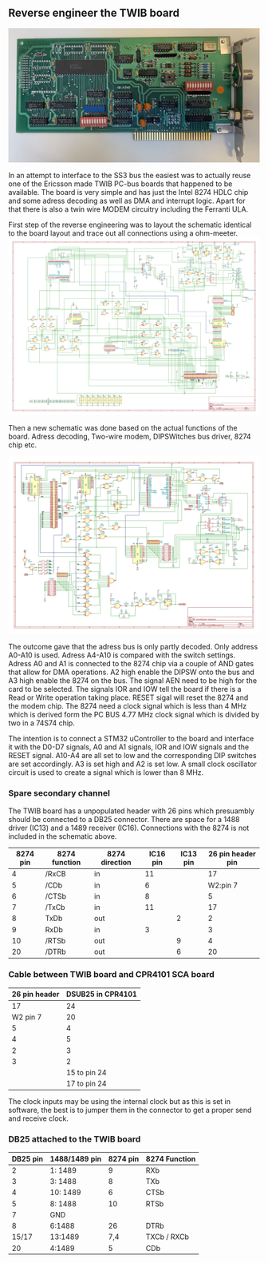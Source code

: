 ## Reverse engineer the TWIB board

![TWIB board](https://github.com/MattisLind/alfaskop_emu/raw/master/pics/TWIB_ComponentSide.jpg)

In an attempt to interface to the SS3 bus the easiest was to actually reuse one of the Ericsson made TWIB PC-bus boards that happened to be available. The board is very simple and has just the Intel 8274 HDLC chip and some adress decoding as well as DMA and interrupt logic. Apart for that there is also a twin wire MODEM circuitry including the Ferranti ULA.

First step of the reverse engineering was to layout the schematic identical to the board layout and trace out all connections using a ohm-meeter.
![Step 1](https://github.com/MattisLind/alfaskop_emu/raw/master/pics/TWIB_reverse_engineer_step1.png)

Then a new schematic was done based on the actual functions of the board. Adress decoding, Two-wire modem, DIPSWitches bus driver, 8274 chip etc.

![Step 2](https://github.com/MattisLind/alfaskop_emu/raw/master/pics/TWIB_reverse_engineer_tidyup.png)


The outcome gave that the adress bus is only partly decoded. Only address A0-A10 is used. Adress A4-A10 is compared with the switch settings. Adress A0 and A1 is connected to the 8274 chip via a couple of AND gates that allow for DMA operations. A2 high enable the DIPSW onto the bus and A3 high enable the 8274 on the bus. The signal AEN need to be high for the card to be selected. The signals IOR and IOW tell the board if there is a Read or Write operation taking place. RESET sigal will reset the 8274 and the modem chip.  The 8274 need a clock signal which is less than 4 MHz which is derived form the PC BUS 4.77 MHz clock signal which is divided by two in a 74S74 chip.

The intention is to connect a STM32 uController to the board and interface it with the D0-D7 signals, A0 and A1 signals, IOR and IOW signals and the RESET signal. A10-A4 are all set to low and the corresponding DIP switches are set accordingly. A3 is set high and A2 is set low. A small clock oscillator circuit is used to create a signal which is lower than 8 MHz.


### Spare secondary channel

The TWIB board has a unpopulated header with 26 pins which presuambly should be connected to a DB25 connector. There are space for a 1488 driver  (IC13) and a 1489 receiver (IC16). Connections with the 8274 is not included in the schematic above.

| 8274 pin    |  8274 function         | 8274 direction | IC16 pin|  IC13 pin | 26 pin header pin |
|-------------|------------------------|--------|------------------|---------------------|--------|
|     4       |  /RxCB               | in    |        11         |                   |  17 |
|     5       |  /CDb               | in    |        6         |                   |  W2:pin 7 |
|     6       |  /CTSb               | in    |        8         |                   |  5 |
|     7       |  /TxCb               | in    |        11         |                   | 17 |
|     8       |  TxDb               | out    |                 |        2           |  2|
|     9       |  RxDb               | in    |        3         |                   | 3 |
|     10       |  /RTSb               | out    |                 |        9           | 4 |
|     20       |  /DTRb               | out    |                 |        6           | 20 |


### Cable between TWIB board and CPR4101 SCA board 

| 26 pin header | DSUB25 in CPR4101|
|---------------|------------------|
|  17           |     24           |
|  W2 pin 7     |     20           |
|  5            |      4           |
|  4            |      5           |
|  2            |      3           |
|  3            |      2           |
|               |     15 to pin 24 |
|               |     17 to pin 24 |

The clock inputs may be using the internal clock but as this is set in software, the best is to jumper them in the connector to get a proper send and receive clock.

### DB25 attached to the TWIB board

|  DB25 pin | 1488/1489 pin | 8274 pin | 8274 Function |
|-----------|---------------|----------|---------------|
|     2     |  1: 1489      |    9     |    RXb        |
|     3     |  3: 1488      |    8     |    TXb        |
|     4     |  10: 1489     |    6     |    CTSb       |
|     5     |  8: 1488      |    10    |    RTSb       |
|     7     |    GND        |          |               |
|     8     |  6:1488       |   26     |    DTRb       |
|    15/17  |  13:1489      |   7,4    |   TXCb / RXCb |
|    20     |  4:1489       |    5     |    CDb        |



